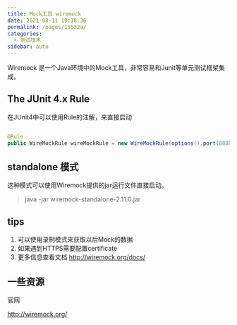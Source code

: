 ```yaml
---
title: Mock工具 wiremock
date: 2021-08-11 19:18:36
permalink: /pages/15532a/
categories:
  - 测试技术
sidebar: auto
---
```


Wiremock 是一个Java环境中的Mock工具，非常容易和Junit等单元测试框架集成。

## The JUnit 4.x Rule

在JUnit4中可以使用Rule的注解，来直接启动

```java

@Rule
public WireMockRule wireMockRule = new WireMockRule(options().port(8888).httpsPort(8889));


```

## standalone 模式

这种模式可以使用Wiremock提供的jar运行文件直接启动。

> java -jar wiremock-standalone-2.11.0.jar


## tips

1. 可以使用录制模式来获取以后Mock的数据
2. 如果遇到HTTPS需要配置certificate
3. 更多信息查看文档 http://wiremock.org/docs/

## 一些资源

官网

http://wiremock.org/
